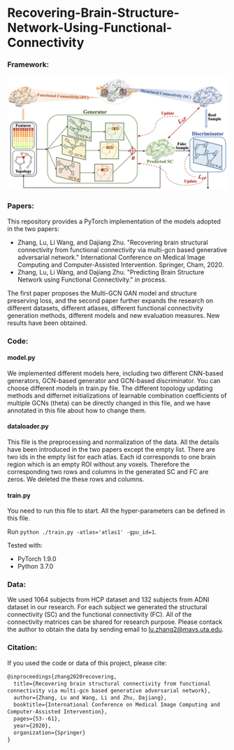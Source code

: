 # Recovering-Brain-Structure-Network-Using-Functional-Connectivity
### Framework:
![framework](main3.png)

### Papers:

This repository provides a PyTorch implementation of the models adopted in the two papers:

- Zhang, Lu, Li Wang, and Dajiang Zhu. "Recovering brain structural connectivity from functional connectivity via multi-gcn based generative adversarial network." International Conference on Medical Image Computing and Computer-Assisted Intervention. Springer, Cham, 2020.
- Zhang, Lu, Li Wang, and Dajiang Zhu. "Predicting Brain Structure Network using Functional Connectivity."  in process.

The first paper proposes the Multi-GCN GAN model and structure preserving loss, and the second paper further expands the research on different datasets, different atlases, different functional connectivity generation methods, different models and new evaluation measures. New results have been obtained.


### Code:

#### model.py
We implemented different models here, including two different CNN-based generators, GCN-based generator and GCN-based discriminator. You can choose different models in train.py file. The different topology updating methods and differnet initializations of learnable combination coefficients of multiple GCNs (theta) can be directly changed in this file, and we have annotated in this file about how to change them.

#### dataloader.py
This file is the preprocessing and normalization of the data. All the details have been introduced in the two papers except the empty list. There are two ids in the empty list for each atlas. Each id corresponds to one brain region which is an empty ROI without any voxels. Therefore the corresponding two rows and columns in the generated SC and FC are zeros. We deleted the these rows and columns.

#### train.py
You need to run this file to start. All the hyper-parameters can be defined in this file.

Run `python ./train.py -atlas='atlas1' -gpu_id=1`. 

Tested with:
- PyTorch 1.9.0
- Python 3.7.0

### Data:

We used 1064 subjects from HCP dataset and 132 subjects from ADNI dataset in our research. For each subject we generated the structural connectivity (SC) and the functional connectivity (FC). All of the connectivity matrices can be shared for research purpose. Please contack the author to obtain the data by sending email to lu.zhang2@mavs.uta.edu.

### Citation:

If you used the code or data of this project,  please cite:

    @inproceedings{zhang2020recovering,
      title={Recovering brain structural connectivity from functional connectivity via multi-gcn based generative adversarial network},
      author={Zhang, Lu and Wang, Li and Zhu, Dajiang},
      booktitle={International Conference on Medical Image Computing and Computer-Assisted Intervention},
      pages={53--61},
      year={2020},
      organization={Springer}
    }


